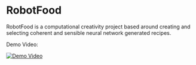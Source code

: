 # RobotFood
RobotFood is a computational creativity project based around creating and selecting coherent and sensible neural network generated recipes.

Demo Video:

[![Demo Video](https://img.youtube.com/vi/2HvhpKGxMvc/0.jpg)](http://www.youtube.com/watch?v=2HvhpKGxMvc)
